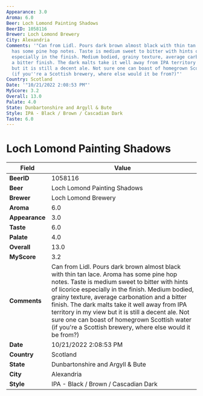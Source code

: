 ```yaml
---
Appearance: 3.0
Aroma: 6.0
Beer: Loch Lomond Painting Shadows
BeerID: 1058116
Brewer: Loch Lomond Brewery
City: Alexandria
Comments: '"Can from Lidl. Pours dark brown almost black with thin tan lace. Aroma
  has some pine hop notes. Taste is medium sweet to bitter with hints of licorice
  especially in the finish. Medium bodied, grainy texture, average carbonation and
  a bitter finish. The dark malts take it well away from IPA territory in my view
  but it is still a decent ale. Not sure one can boast of homegrown Scottish water
  (if you''re a Scottish brewery, where else would it be from?)"'
Country: Scotland
Date: '"10/21/2022 2:08:53 PM"'
MyScore: 3.2
Overall: 13.0
Palate: 4.0
State: Dunbartonshire and Argyll & Bute
Style: IPA - Black / Brown / Cascadian Dark
Taste: 6.0
---
```


# Loch Lomond Painting Shadows

| Field         | Value |
|---------------|-------|
| **BeerID** | 1058116 |
| **Beer** | Loch Lomond Painting Shadows |
| **Brewer** | Loch Lomond Brewery |
| **Aroma** | 6.0 |
| **Appearance** | 3.0 |
| **Taste** | 6.0 |
| **Palate** | 4.0 |
| **Overall** | 13.0 |
| **MyScore** | 3.2 |
| **Comments** | Can from Lidl. Pours dark brown almost black with thin tan lace. Aroma has some pine hop notes. Taste is medium sweet to bitter with hints of licorice especially in the finish. Medium bodied, grainy texture, average carbonation and a bitter finish. The dark malts take it well away from IPA territory in my view but it is still a decent ale. Not sure one can boast of homegrown Scottish water (if you're a Scottish brewery, where else would it be from?) |
| **Date** | 10/21/2022 2:08:53 PM |
| **Country** | Scotland |
| **State** | Dunbartonshire and Argyll & Bute |
| **City** | Alexandria |
| **Style** | IPA - Black / Brown / Cascadian Dark |

